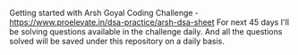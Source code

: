 Getting started with Arsh Goyal Coding Challenge - https://www.proelevate.in/dsa-practice/arsh-dsa-sheet 
For next 45 days I'll be solving questions available in the challenge daily. 
And all the questions solved will be saved under this repository on a daily basis. 
